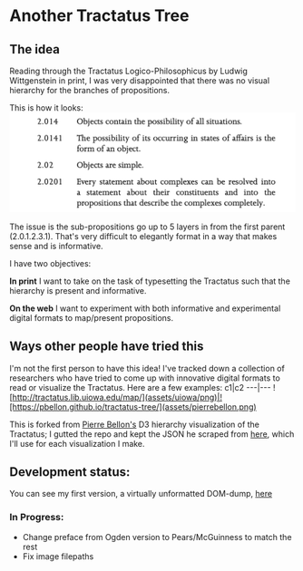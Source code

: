 # Another Tractatus Tree

## The idea
Reading through the Tractatus Logico-Philosophicus by Ludwig Wittgenstein in print, I was very disappointed that there was no visual hierarchy for the branches of propositions.

This is how it looks:
![How the Tractatus appears in my printed edition](assets/tractatus-print.png)

The issue is the sub-propositions go up to 5 layers in from the first parent (2.0.1.2.3.1). That's very difficult to elegantly format in a way that makes sense and is informative.

I have two objectives:

**In print** I want to take on the task of typesetting the Tractatus such that the hierarchy is present and informative.

**On the web** I want to experiment with both informative and experimental digital formats to map/present propositions.

## Ways other people have tried this

I'm not the first person to have this idea! I've tracked down a collection of researchers who have tried to come up with innovative digital formats to read or visualize the Tractatus. Here are a few examples:
c1|c2
---|---
![http://tractatus.lib.uiowa.edu/map/](assets/uiowa/png)|![https://pbellon.github.io/tractatus-tree/](assets/pierrebellon.png)




This is forked from [Pierre Bellon's](https://pbellon.github.io/#!/en) D3 hierarchy visualization of the Tractatus; I gutted the repo and kept the JSON he scraped from [here](https://people.umass.edu/klement/tlp/tlp.html), which I'll use for each visualization I make.

## Development status:

You can see my first version, a virtually unformatted DOM-dump, [here](https://nchilla.github.io/tractatus-tree/dom)


### In Progress:
* Change preface from Ogden version to Pears/McGuinness to match the rest
* Fix image filepaths
